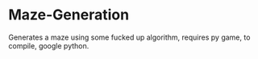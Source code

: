 # Maze-Generation
Generates a maze using some fucked up algorithm, requires py game, to compile, google python.
